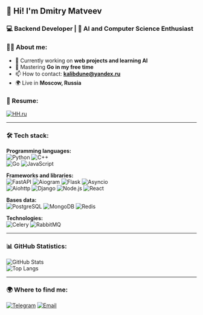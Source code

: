 ## 👋 Hi! I'm Dmitry Matveev
### 💻 Backend Developer | 🚀 AI and Computer Science Enthusiast

### 🙋‍♂️ About me:
- 🔭 Currently working on **web projects and learning AI**
- 🌱 Mastering **Go in my free time**
- 📫 How to contact: **[kalibdune@yandex.ru](mailto:kalibdune@yandex.ru)**
- 🌍 Live in **Moscow, Russia**

### 📄 Resume:
[![HH.ru](https://img.shields.io/badge/HeadHunter-FF0000?style=for-the-badge&logo=headhunter&logoColor=white)](https://hh.ru/resume/23aecc9cff0ded8fc80039ed1f524a5148376c)

---

### 🛠️ Tech stack:
**Programming languages:**  
![Python](https://img.shields.io/badge/Python-3776AB?style=for-the-badge&logo=python&logoColor=white)
![C++](https://img.shields.io/badge/C++-00599C?style=for-the-badge&logo=c%2B%2B&logoColor=white)  
![Go](https://img.shields.io/badge/Go-00ADD8?style=for-the-badge&logo=go&logoColor=white)
![JavaScript](https://img.shields.io/badge/JavaScript-F7DF1E?style=for-the-badge&logo=javascript&logoColor=black)

**Frameworks and libraries:**  
![FastAPI](https://img.shields.io/badge/FastAPI-009688?style=for-the-badge&logo=fastapi&logoColor=white)
![Aiogram](https://img.shields.io/badge/Aiogram-2C2F36?style=for-the-badge&logo=telegram&logoColor=white)
![Flask](https://img.shields.io/badge/Flask-000000?style=for-the-badge&logo=flask&logoColor=white)
![Asyncio](https://img.shields.io/badge/Asyncio-3776AB?style=for-the-badge&logo=python&logoColor=white)  
![ Aiohttp](https://img.shields.io/badge/Aiohttp-00599C?style=for-the-badge&logo=python&logoColor=white)
![Django](https://img.shields.io/badge/Django-092E20?style=for-the-badge&logo=django&logoColor=white)
![Node.js](https://img.shields.io/badge/Node.js-339933?style=for-the-badge&logo=nodedotjs&logoColor=white)
![React](https://img.shields.io/badge/React-20232A?style=for-the-badge&logo=react&logoColor=61DAFB)

**Bases data:**  
![PostgreSQL](https://img.shields.io/badge/PostgreSQL-336791?style=for-the-badge&logo=postgresql&logoColor=white)
![MongoDB](https://img.shields.io/badge/MongoDB-47A248?style=for-the-badge&logo=mongodb&logoColor=white)
![Redis](https://img.shields.io/badge/Redis-DC382D?style=for-the-badge&logo=redis&logoColor=white)

**Technologies:**  
![Celery](https://img.shields.io/badge/Celery-37814A?style=for-the-badge&logo=celery&logoColor=white)
![RabbitMQ](https://img.shields.io/badge/RabbitMQ-FF6600?style=for-the-badge&logo=rabbitmq&logoColor=white)

---

### 📊 GitHub Statistics:  
![GitHub Stats](https://github-readme-stats.vercel.app/api?username=kalibdune&show_icons=true&theme=radical)  
![Top Langs](https://github-readme-stats.vercel.app/api/top-langs/?username=kalibdune&layout=compact&theme=radical)

---

### 🌍 Where to find me:  
[![Telegram](https://img.shields.io/badge/Telegram-26A5E4?style=for-the-badge&logo=telegram&logoColor=white)](https://t.me/kalibduneX)
[![Email](https://img.shields.io/badge/Email-D14836?style=for-the-badge&logo=gmail&logoColor=white)](mailto:kalibdune@yandex.ru)
